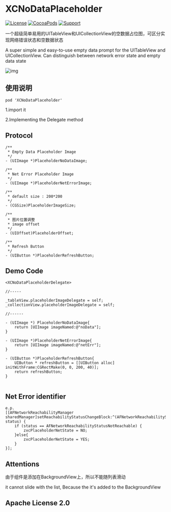 # XCNoDataPlaceholder

[![License](https://img.shields.io/badge/License-%20Apache%20LICENSE%202.0-yellow.svg)]()
[![CocoaPods](https://img.shields.io/badge/pod-1.0.0-green.svg)]()
[![Support](https://img.shields.io/badge/support-iOS7.0+-blue.svg?style=flat)](https://www.apple.com/nl/ios/)

一个超级简单易用的UITableView和UICollectionView的空数据占位图，可区分实现网络错误状态和空数据状态

A super simple and easy-to-use empty data prompt for the UITableView and UICollectionView.
Can distinguish between network error state and empty data state

![img](./img.png)

## 使用说明



```
pod 'XCNoDataPlaceholder'
```

1.import it

2.Implementing the Delegate method


## Protocol

```
/**
 * Empty Data Placeholder Image
 */
- (UIImage *)PlaceholderNoDataImage;

/**
 * Net Error Placeholder Image
 */
- (UIImage *)PlaceholderNetErrorImage;

/**
 * default size : 200*200
 */
- (CGSize)PlaceholderImageSize;

/**
 * 图片位置调整
 * image offset
 */
- (UIOffset)PlaceholderOffset;

/**
 * Refresh Button
 */
- (UIButton *)PlaceholderRefreshButton;

```



## Demo Code

```
<XCNoDataPlaceholderDelegate>

//-----

_tableView.placeholderImageDelegate = self;
_collectionView.placeholderImageDelegate = self;

//------

- (UIImage *) PlaceholderNoDataImage{
    return [UIImage imageNamed:@"noData"];
}

- (UIImage *)PlaceholderNetErrorImage{
	return [UIImage imageNamed:@"netErr"];
}

- (UIButton *)PlaceholderRefreshButton{
    UIButton * refreshButton = [[UIButton alloc] initWithFrame:CGRectMake(0, 0, 200, 40)];
    return refreshButton;
}


```

## Net Error identifier

```
e.p.
[[AFNetworkReachabilityManager sharedManager]setReachabilityStatusChangeBlock:^(AFNetworkReachabilityStatus status) {
    if (status == AFNetworkReachabilityStatusNotReachable) {
        zxcPlaceholderNetState = NO;
    }else{
        zxcPlaceholderNetState = YES;
    }
}];

```

## Attentions

由于组件是添加在BackgroundView上，所以不能随列表滑动

it cannot slide with the list, Because the  it's added to the BackgroundView


## Apache License 2.0


